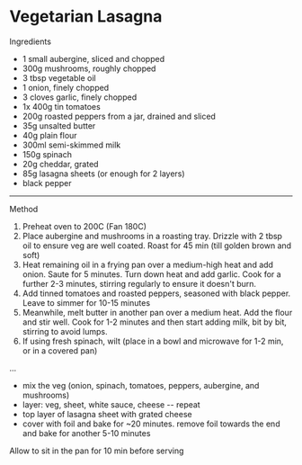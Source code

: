 # Vegetarian Lasagna

Ingredients

-   1 small aubergine, sliced and chopped
-   300g mushrooms, roughly chopped
-   3 tbsp vegetable oil
-   1 onion, finely chopped
-   3 cloves garlic, finely chopped
-   1x 400g tin tomatoes
-   200g roasted peppers from a jar, drained and sliced
-   35g unsalted butter
-   40g plain flour
-   300ml semi-skimmed milk
-   150g spinach
-   20g cheddar, grated
-   85g lasagna sheets (or enough for 2 layers)
-   black pepper

--------------------------------------------------------------------------------

Method

1.  Preheat oven to 200C (Fan 180C)
2.  Place aubergine and mushrooms in a roasting tray. Drizzle with 2 tbsp oil to
    ensure veg are well coated. Roast for 45 min (till golden brown and soft)
3.  Heat remaining oil in a frying pan over a medium-high heat and add onion.
    Saute for 5 minutes. Turn down heat and add garlic. Cook for a further 2-3
    minutes, stirring regularly to ensure it doesn't burn.
4.  Add tinned tomatoes and roasted peppers, seasoned with black pepper. Leave
    to simmer for 10-15 minutes
5.  Meanwhile, melt butter in another pan over a medium heat. Add the flour and
    stir well. Cook for 1-2 minutes and then start adding milk, bit by bit,
    stirring to avoid lumps.
6.  If using fresh spinach, wilt (place in a bowl and microwave for 1-2 min, or
    in a covered pan)

...

-   mix the veg (onion, spinach, tomatoes, peppers, aubergine, and mushrooms)
-   layer: veg, sheet, white sauce, cheese -- repeat
-   top layer of lasagna sheet with grated cheese
-   cover with foil and bake for \~20 minutes. remove foil towards the end and
    bake for another 5-10 minutes

Allow to sit in the pan for 10 min before serving
